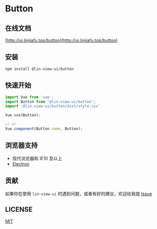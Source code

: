 # Button


## 在线文档

[http://ui.linjiafu.top/button](http://ui.linjiafu.top/button)


## 安装

```
npm install @lin-view-ui/button
```

## 快速开始

```javascript
import Vue from 'vue';
import Button from '@lin-view-ui/button';
import '@lin-view-ui/button/dist/style.css'

Vue.use(Button);

// or
Vue.component(Button.name, Button);
```

## 浏览器支持

- 现代浏览器和 IE10 及以上
- [Electron](http://electron.atom.io/)

## 贡献

如果你在使用 `lin-view-ui` 时遇到问题，或者有好的建议，欢迎给我提 [Issue](https://github.com/c10342/lin-view-ui/issues)

## LICENSE

[MIT](https://github.com/c10342/lin-view-ui/blob/master/LICENSE)
